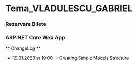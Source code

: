 # Tema_VLADULESCU_GABRIEL

### Rezervare Bilete
### ASP.NET Core Web App

** ChangeLog **
- 19.01.2023 at 19:00 -> Creating Simple Models Structure
